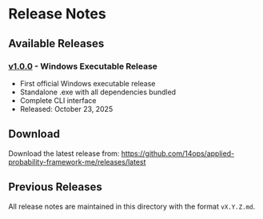 # Release Notes

## Available Releases

### [v1.0.0](v1.0.0.md) - Windows Executable Release
- First official Windows executable release
- Standalone .exe with all dependencies bundled
- Complete CLI interface
- Released: October 23, 2025

## Download

Download the latest release from:
https://github.com/14ops/applied-probability-framework-me/releases/latest

## Previous Releases

All release notes are maintained in this directory with the format `vX.Y.Z.md`.


